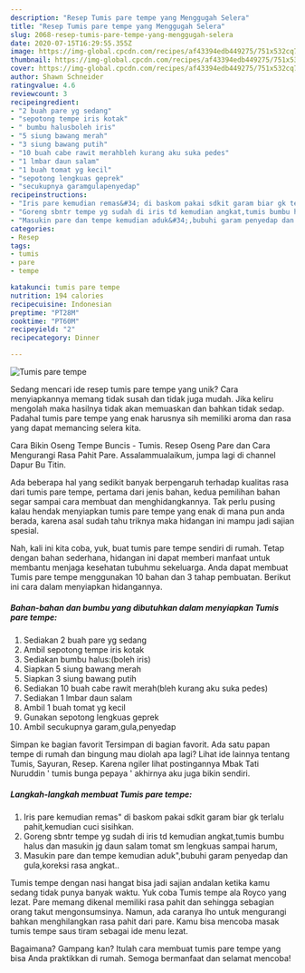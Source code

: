 ```yaml
---
description: "Resep Tumis pare tempe yang Menggugah Selera"
title: "Resep Tumis pare tempe yang Menggugah Selera"
slug: 2068-resep-tumis-pare-tempe-yang-menggugah-selera
date: 2020-07-15T16:29:55.355Z
image: https://img-global.cpcdn.com/recipes/af43394edb449275/751x532cq70/tumis-pare-tempe-foto-resep-utama.jpg
thumbnail: https://img-global.cpcdn.com/recipes/af43394edb449275/751x532cq70/tumis-pare-tempe-foto-resep-utama.jpg
cover: https://img-global.cpcdn.com/recipes/af43394edb449275/751x532cq70/tumis-pare-tempe-foto-resep-utama.jpg
author: Shawn Schneider
ratingvalue: 4.6
reviewcount: 3
recipeingredient:
- "2 buah pare yg sedang"
- "sepotong tempe iris kotak"
- " bumbu halusboleh iris"
- "5 siung bawang merah"
- "3 siung bawang putih"
- "10 buah cabe rawit merahbleh kurang aku suka pedes"
- "1 lmbar daun salam"
- "1 buah tomat yg kecil"
- "sepotong lengkuas geprek"
- "secukupnya garamgulapenyedap"
recipeinstructions:
- "Iris pare kemudian remas&#34; di baskom pakai sdkit garam biar gk terlalu pahit,kemudian cuci sisihkan."
- "Goreng sbntr tempe yg sudah di iris td kemudian angkat,tumis bumbu halus dan masukin jg daun salam tomat sm lengkuas sampai harum,"
- "Masukin pare dan tempe kemudian aduk&#34;,bubuhi garam penyedap dan gula,koreksi rasa angkat.."
categories:
- Resep
tags:
- tumis
- pare
- tempe

katakunci: tumis pare tempe 
nutrition: 194 calories
recipecuisine: Indonesian
preptime: "PT28M"
cooktime: "PT60M"
recipeyield: "2"
recipecategory: Dinner

---
```



![Tumis pare tempe](https://img-global.cpcdn.com/recipes/af43394edb449275/751x532cq70/tumis-pare-tempe-foto-resep-utama.jpg)

Sedang mencari ide resep tumis pare tempe yang unik? Cara menyiapkannya memang tidak susah dan tidak juga mudah. Jika keliru mengolah maka hasilnya tidak akan memuaskan dan bahkan tidak sedap. Padahal tumis pare tempe yang enak harusnya sih memiliki aroma dan rasa yang dapat memancing selera kita.

Cara Bikin Oseng Tempe Buncis - Tumis. Resep Oseng Pare dan Cara Mengurangi Rasa Pahit Pare. Assalammualaikum, jumpa lagi di channel Dapur Bu Titin.

Ada beberapa hal yang sedikit banyak berpengaruh terhadap kualitas rasa dari tumis pare tempe, pertama dari jenis bahan, kedua pemilihan bahan segar sampai cara membuat dan menghidangkannya. Tak perlu pusing kalau hendak menyiapkan tumis pare tempe yang enak di mana pun anda berada, karena asal sudah tahu triknya maka hidangan ini mampu jadi sajian spesial.


Nah, kali ini kita coba, yuk, buat tumis pare tempe sendiri di rumah. Tetap dengan bahan sederhana, hidangan ini dapat memberi manfaat untuk membantu menjaga kesehatan tubuhmu sekeluarga. Anda dapat membuat Tumis pare tempe menggunakan 10 bahan dan 3 tahap pembuatan. Berikut ini cara dalam menyiapkan hidangannya.

<!--inarticleads1-->

##### Bahan-bahan dan bumbu yang dibutuhkan dalam menyiapkan Tumis pare tempe:

1. Sediakan 2 buah pare yg sedang
1. Ambil sepotong tempe iris kotak
1. Sediakan  bumbu halus:(boleh iris)
1. Siapkan 5 siung bawang merah
1. Siapkan 3 siung bawang putih
1. Sediakan 10 buah cabe rawit merah(bleh kurang aku suka pedes)
1. Sediakan 1 lmbar daun salam
1. Ambil 1 buah tomat yg kecil
1. Gunakan sepotong lengkuas geprek
1. Ambil secukupnya garam,gula,penyedap


Simpan ke bagian favorit Tersimpan di bagian favorit. Ada satu papan tempe di rumah dan bingung mau diolah apa lagi? Lihat ide lainnya tentang Tumis, Sayuran, Resep. Karena ngiler lihat postingannya Mbak Tati Nuruddin &#39; tumis bunga pepaya &#39; akhirnya aku juga bikin sendiri. 

<!--inarticleads2-->

##### Langkah-langkah membuat Tumis pare tempe:

1. Iris pare kemudian remas&#34; di baskom pakai sdkit garam biar gk terlalu pahit,kemudian cuci sisihkan.
1. Goreng sbntr tempe yg sudah di iris td kemudian angkat,tumis bumbu halus dan masukin jg daun salam tomat sm lengkuas sampai harum,
1. Masukin pare dan tempe kemudian aduk&#34;,bubuhi garam penyedap dan gula,koreksi rasa angkat..


Tumis tempe dengan nasi hangat bisa jadi sajian andalan ketika kamu sedang tidak punya banyak waktu. Yuk coba Tumis tempe ala Royco yang lezat. Pare memang dikenal memiliki rasa pahit dan sehingga sebagian orang takut mengonsumsinya. Namun, ada caranya lho untuk mengurangi bahkan menghilangkan rasa pahit dari pare. Kamu bisa mencoba masak tumis tempe saus tiram sebagai ide menu lezat. 

Bagaimana? Gampang kan? Itulah cara membuat tumis pare tempe yang bisa Anda praktikkan di rumah. Semoga bermanfaat dan selamat mencoba!
